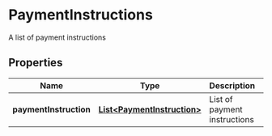 

# PaymentInstructions

A list of payment instructions

## Properties

| Name | Type | Description | Notes |
|------------ | ------------- | ------------- | -------------|
|**paymentInstruction** | [**List&lt;PaymentInstruction&gt;**](PaymentInstruction.md) | List of payment instructions |  [optional] |



